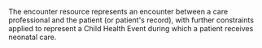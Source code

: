The encounter resource represents an encounter between a care professional and the patient (or patient's record), with further constraints applied to represent a Child Health Event during which a patient receives neonatal care.